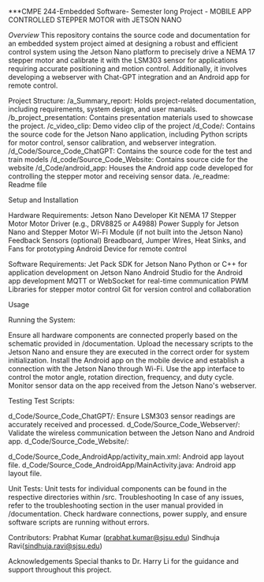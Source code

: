 ***CMPE 244-Embedded Software- Semester long Project - MOBILE APP CONTROLLED STEPPER MOTOR with JETSON NANO


*Overview*
This repository contains the source code and documentation for an embedded system project aimed at designing a robust and efficient control system using the Jetson Nano platform to precisely drive a NEMA 17 stepper motor and calibrate it with the LSM303 sensor for applications requiring accurate positioning and motion control. 
Additionally, it involves developing a webserver with Chat-GPT integration and an Android app for remote control.

Project Structure:
/a_Summary_report: Holds project-related documentation, including requirements, system design, and user manuals.
/b_project_presentation: Contains presentation materials used to showcase the project.
/c_video_clip: Demo video clip of the project
/d_Code/: Contains the source code for the Jetson Nano application, including Python scripts for motor control, sensor calibration, and webserver integration.
/d_Code/Source_Code_ChatGPT: Contains the source code for the test and train models
/d_code/Source_Code_Website: Contains source cide for the website
/d_Code/android_app: Houses the Android app code developed for controlling the stepper motor and receiving sensor data.
/e_readme: Readme file


Setup and Installation

Hardware Requirements:
Jetson Nano Developer Kit
NEMA 17 Stepper Motor
Motor Driver (e.g., DRV8825 or A4988)
Power Supply for Jetson Nano and Stepper Motor
Wi-Fi Module (if not built into the Jetson Nano)
Feedback Sensors (optional)
Breadboard, Jumper Wires, Heat Sinks, and Fans for prototyping
Android Device for remote control

Software Requirements:
Jet Pack SDK for Jetson Nano
Python or C++ for application development on Jetson Nano
Android Studio for the Android app development
MQTT or WebSocket for real-time communication
PWM Libraries for stepper motor control
Git for version control and collaboration

Usage

Running the System:

Ensure all hardware components are connected properly based on the schematic provided in /documentation.
Upload the necessary scripts to the Jetson Nano and ensure they are executed in the correct order for system initialization.
Install the Android app on the mobile device and establish a connection with the Jetson Nano through Wi-Fi.
Use the app interface to control the motor angle, rotation direction, frequency, and duty cycle.
Monitor sensor data on the app received from the Jetson Nano's webserver.

Testing
Test Scripts:

d_Code/Source_Code_ChatGPT/: Ensure LSM303 sensor readings are accurately received and processed.
d_Code/Source_Code_Webserver/: Validate the wireless communication between the Jetson Nano and Android app.
d_Code/Source_Code_Website/: 

d_Code/Source_Code_AndroidApp/activity_main.xml: Android app layout file.
d_Code/Source_Code_AndroidApp/MainActivity.java: Android app layout file.

Unit Tests:
Unit tests for individual components can be found in the respective directories within /src.
Troubleshooting
In case of any issues, refer to the troubleshooting section in the user manual provided in /documentation.
Check hardware connections, power supply, and ensure software scripts are running without errors.

Contributors:
Prabhat Kumar (prabhat.kumar@sjsu.edu)
Sindhuja Ravi(sindhuja.ravi@sjsu.edu)

Acknowledgements
Special thanks to Dr. Harry Li for the guidance and support throughout this project.